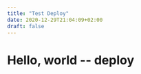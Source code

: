 ```yaml
---
title: "Test Deploy"
date: 2020-12-29T21:04:09+02:00
draft: false
---
```


# Hello, world -- deploy

